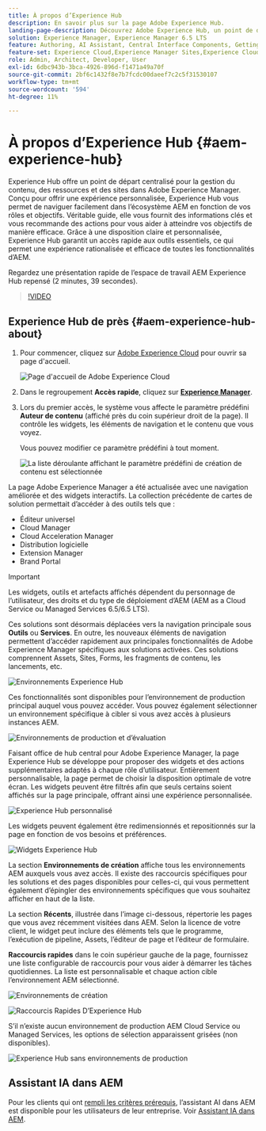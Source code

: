 ```yaml
---
title: À propos d’Experience Hub
description: En savoir plus sur la page Adobe Experience Hub.
landing-page-description: Découvrez Adobe Experience Hub, un point de départ centralisé pour accéder à toutes les fonctionnalités d’AEM.
solution: Experience Manager, Experience Manager 6.5 LTS
feature: Authoring, AI Assistant, Central Interface Components, Getting Started, Onboarding, Programs, Workflows
feature-set: Experience Cloud,Experience Manager Sites,Experience Cloud Services
role: Admin, Architect, Developer, User
exl-id: 6dbc943b-3bca-4926-896d-f1471a49a70f
source-git-commit: 2bf6c1432f8e7b7fcdc00daeef7c2c5f31530107
workflow-type: tm+mt
source-wordcount: '594'
ht-degree: 11%

---
```


# À propos d’Experience Hub {#aem-experience-hub}

Experience Hub offre un point de départ centralisé pour la gestion du contenu, des ressources et des sites dans Adobe Experience Manager. Conçu pour offrir une expérience personnalisée, Experience Hub vous permet de naviguer facilement dans l’écosystème AEM en fonction de vos rôles et objectifs. Véritable guide, elle vous fournit des informations clés et vous recommande des actions pour vous aider à atteindre vos objectifs de manière efficace. Grâce à une disposition claire et personnalisée, Experience Hub garantit un accès rapide aux outils essentiels, ce qui permet une expérience rationalisée et efficace de toutes les fonctionnalités d’AEM.

Regardez une présentation rapide de l’espace de travail AEM Experience Hub repensé (2 minutes, 39 secondes).

>[!VIDEO](https://video.tv.adobe.com/v/3475194/?learn=on&enablevpops&captions=fre_fr)

<!--
Available as a private beta, Experience Hub offers an optimized experience focused on improving workflows, prioritizing goals, and delivering results. Opting in lets you influence Experience Hub's development by providing feedback that helps shape its future and enhances its value for the entire AEM community. -->

## Experience Hub de près {#aem-experience-hub-about}

1. Pour commencer, cliquez sur [Adobe Experience Cloud](https://experience.adobe.com/#/@foundationinternal/home) pour ouvrir sa page d&#39;accueil.

   ![Page d&#39;accueil de Adobe Experience Cloud](/help/assets/assets-experience-hub/experience-cloud-experiencemanager-ams.png)

1. Dans le regroupement **Accès rapide**, cliquez sur [**Experience Manager**](https://experience.adobe.com).
1. Lors du premier accès, le système vous affecte le paramètre prédéfini **Auteur de contenu** (affiché près du coin supérieur droit de la page). Il contrôle les widgets, les éléments de navigation et le contenu que vous voyez.

   Vous pouvez modifier ce paramètre prédéfini à tout moment.

   ![La liste déroulante affichant le paramètre prédéfini de création de contenu est sélectionnée](/help/assets/assets-experience-hub/experience-hub-role-selection.png)


La page Adobe Experience Manager a été actualisée avec une navigation améliorée et des widgets interactifs. La collection précédente de cartes de solution permettait d’accéder à des outils tels que :

* Éditeur universel
* Cloud Manager
* Cloud Acceleration Manager
* Distribution logicielle
* Extension Manager
* Brand Portal

>[!IMPORTANT]
>
>Les widgets, outils et artefacts affichés dépendent du personnage de l’utilisateur, des droits et du type de déploiement d’AEM (AEM as a Cloud Service ou Managed Services 6.5/6.5 LTS).

Ces solutions sont désormais déplacées vers la navigation principale sous **Outils** ou **Services**. En outre, les nouveaux éléments de navigation permettent d’accéder rapidement aux principales fonctionnalités de Adobe Experience Manager spécifiques aux solutions activées. Ces solutions comprennent Assets, Sites, Forms, les fragments de contenu, les lancements, etc.

![Environnements Experience Hub](/help/assets/assets-experience-hub/experience-hub-author-environments-ams.png)

Ces fonctionnalités sont disponibles pour l’environnement de production principal auquel vous pouvez accéder. Vous pouvez également sélectionner un environnement spécifique à cibler si vous avez accès à plusieurs instances AEM.

![Environnements de production et d’évaluation](/help/assets/assets-experience-hub/experience-hub-prod-stage-ams.png)

Faisant office de hub central pour Adobe Experience Manager, la page Experience Hub se développe pour proposer des widgets et des actions supplémentaires adaptés à chaque rôle d’utilisateur. Entièrement personnalisable, la page permet de choisir la disposition optimale de votre écran. Les widgets peuvent être filtrés afin que seuls certains soient affichés sur la page principale, offrant ainsi une expérience personnalisée.

![Experience Hub personnalisé](/help/assets/assets-experience-hub/experience-hub-custom-ams.png)

Les widgets peuvent également être redimensionnés et repositionnés sur la page en fonction de vos besoins et préférences.

![Widgets Experience Hub](/help/assets/assets-experience-hub/experience-hub-custom-widgets-ams.png)

La section **Environnements de création** affiche tous les environnements AEM auxquels vous avez accès. Il existe des raccourcis spécifiques pour les solutions et des pages disponibles pour celles-ci, qui vous permettent également d’épingler des environnements spécifiques que vous souhaitez afficher en haut de la liste.

La section **Récents**, illustrée dans l’image ci-dessous, répertorie les pages que vous avez récemment visitées dans AEM. Selon la licence de votre client, le widget peut inclure des éléments tels que le programme, l’exécution de pipeline, Assets, l’éditeur de page et l’éditeur de formulaire.

**Raccourcis rapides** dans le coin supérieur gauche de la page, fournissez une liste configurable de raccourcis pour vous aider à démarrer les tâches quotidiennes. La liste est personnalisable et chaque action cible l’environnement AEM sélectionné.

![Environnements de création](/help/assets/assets-experience-hub/experience-hub-recents-ams.png)

![Raccourcis Rapides D’Experience Hub](/help/assets/assets-experience-hub/experience-hub-quick-shortcuts-ams.png)

S’il n’existe aucun environnement de production AEM Cloud Service ou Managed Services, les options de sélection apparaissent grisées (non disponibles).

![Experience Hub sans environnements de production](/help/assets/assets-experience-hub/experience-hub-no-prod-environs-ams.png)

## Assistant IA dans AEM

Pour les clients qui ont [rempli les critères prérequis](/help/ai-assistant-in-aem.md#get-access), l’assistant AI dans AEM est disponible pour les utilisateurs de leur entreprise. Voir [Assistant IA dans AEM](/help/ai-assistant-in-aem.md).
